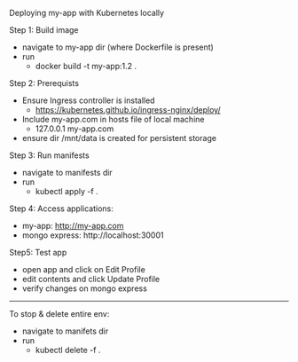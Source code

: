 Deploying my-app with Kubernetes locally

Step 1: Build image
- navigate to my-app dir (where Dockerfile is present)
- run
    - docker build -t my-app:1.2 .

Step 2: Prerequists
- Ensure Ingress controller is installed
    - https://kubernetes.github.io/ingress-nginx/deploy/
- Include my-app.com in hosts file of local machine
    - 127.0.0.1 my-app.com
- ensure dir /mnt/data is created for persistent storage

Step 3: Run manifests
- navigate to manifests dir
- run
    - kubectl apply -f .

Step 4: Access applications:
- my-app: http://my-app.com
- mongo express: http://localhost:30001

Step5: Test app
- open app and click on Edit Profile
- edit contents and click Update Profile
- verify changes on mongo express
---

To stop & delete entire env:
- navigate to manifets dir
- run
    - kubectl delete -f .

